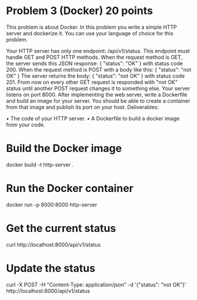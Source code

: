 # Problem 3 (Docker) 20 points
This problem is about Docker. In this problem you write a simple HTTP server and dockerize it. You can use your language of choice for this problem.


Your HTTP server has only one endpoint: /api/v1/status. This endpoint must handle GET and
POST HTTP methods. When the request method is GET, the server sends this JSON response:
{ "status": "OK" }
with status code 200. When the request method is POST with a body like this:
{ "status": "not OK" }
The server returns the body:
{ "status": "not OK" }
with status code 201. From now on every other GET request is responded with "not OK" status until
another POST request changes it to something else. Your server listens on port 8000.
After implementing the web server, write a Dockerfile and build an image for your server. You
should be able to create a container from that image and publish its port on your host.
Deliverables:

• The code of your HTTP server.
• A Dockerfile to build a docker image from your code.

# Build the Docker image
docker build -t http-server .

# Run the Docker container
docker run -p 8000:8000 http-server

# Get the current status
curl http://localhost:8000/api/v1/status

# Update the status
curl -X POST -H "Content-Type: application/json" -d '{"status": "not OK"}' http://localhost:8000/api/v1/status
